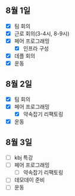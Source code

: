 ## 8월 1일

- [x] 팀 회의
- [x] 근로 회의(3-4시, 8-9시)
- [x] 페어 프로그래밍
  - [x] 인프라 구성
- [x] 데플 회의
- [x] 운동

## 8월 2일

- [x] 팀 회의
- [x] 페어 프로그래밍
  - [x] 약속잡기 리팩토링
- [x] 운동

## 8월 3일

- [ ] kbj 특강
- [ ] 페어 프로그래밍
  - [ ] 약속잡기 리팩토링
- [ ] 데모데이 준비
- [ ] 운동
